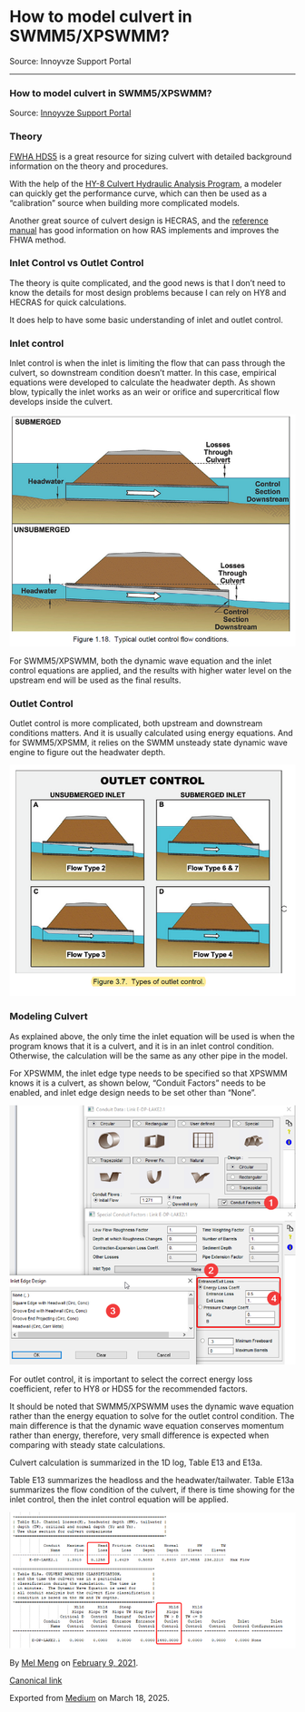 # How to model culvert in SWMM5/XPSWMM?

Source: Innoyvze Support Portal

---

### How to model culvert in SWMM5/XPSWMM?

Source: [Innoyvze Support Portal](https://innovyze.force.com/support/s/article/How-to-model-culvert-in-SWMM5-XPSWMM)

### Theory

[FWHA HDS5](https://www.fhwa.dot.gov/engineering/hydraulics/pubs/12026/hif12026.pdf) is a great resource for sizing culvert with detailed background information on the theory and procedures.

With the help of the [HY-8 Culvert Hydraulic Analysis Program](https://www.fhwa.dot.gov/engineering/hydraulics/software/hy8/), a modeler can quickly get the performance curve, which can then be used as a “calibration” source when building more complicated models.

Another great source of culvert design is HECRAS, and the [reference manual](https://www.hec.usace.army.mil/software/hec-ras/documentation/HEC-RAS%205.0%20Reference%20Manual.pdf) has good information on how RAS implements and improves the FHWA method.

### Inlet Control vs Outlet Control

The theory is quite complicated, and the good news is that I don’t need to know the details for most design problems because I can rely on HY8 and HECRAS for quick calculations.

It does help to have some basic understanding of inlet and outlet control.

### Inlet control

Inlet control is when the inlet is limiting the flow that can pass through the culvert, so downstream condition doesn’t matter. In this case, empirical equations were developed to calculate the headwater depth. As shown blow, typically the inlet works as an weir or orifice and supercritical flow develops inside the culvert.

![](images\1_5v4tT_gAnNuTkUpiJRaevg.png)

For SWMM5/XPSWMM, both the dynamic wave equation and the inlet control equations are applied, and the results with higher water level on the upstream end will be used as the final results.

### Outlet Control

Outlet control is more complicated, both upstream and downstream conditions matters. And it is usually calculated using energy equations. And for SWMM5/XPSMM, it relies on the SWMM unsteady state dynamic wave engine to figure out the headwater depth.

![](images\1_T7VRpsAFWcYaV6HTV3OiAA.png)

### Modeling Culvert

As explained above, the only time the inlet equation will be used is when the program knows that it is a culvert, and it is in an inlet control condition. Otherwise, the calculation will be the same as any other pipe in the model.

For XPSWMM, the inlet edge type needs to be specified so that XPSWMM knows it is a culvert, as shown below, “Conduit Factors” needs to be enabled, and inlet edge design needs to be set other than “None”.

![](images\1_UwmPj-AMaRae9u57HqivIQ.png)

For outlet control, it is important to select the correct energy loss coefficient, refer to HY8 or HDS5 for the recommended factors.

It should be noted that SWMM5/XPSWMM uses the dynamic wave equation rather than the energy equation to solve for the outlet control condition. The main difference is that the dynamic wave equation conserves momentum rather than energy, therefore, very small difference is expected when comparing with steady state calculations.

Culvert calculation is summarized in the 1D log, Table E13 and E13a.

Table E13 summarizes the headloss and the headwater/tailwater. Table E13a summarizes the flow condition of the culvert, if there is time showing for the inlet control, then the inlet control equation will be applied.

![](images\1_mqxwCM1Mq_8TgM9gzcAuCA.png)

By [Mel Meng](https://medium.com/@mel-meng-pe) on [February 9, 2021](https://medium.com/p/8bdac30c0b).

[Canonical link](https://medium.com/@mel-meng-pe/how-to-model-culvert-in-swmm5-xpswmm-8bdac30c0b)

Exported from [Medium](https://medium.com) on March 18, 2025.